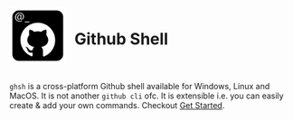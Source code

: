 <div style="display:flex;">
    <img src="ghsh@512x512.png" alt="logo" width="100"> 
    <h1 style="margin-left: 15px">Github Shell</h1>
</div>
<br>

`ghsh` is a cross-platform Github shell available for Windows, Linux and MacOS. It is not another `github cli` ofc. It is extensible i.e. you can easily create & add your own commands. Checkout [Get Started](#Get-Started).